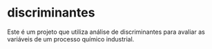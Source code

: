 # discriminantes
Este é um projeto que utiliza análise de discriminantes para avaliar as variáveis de um processo químico industrial.
